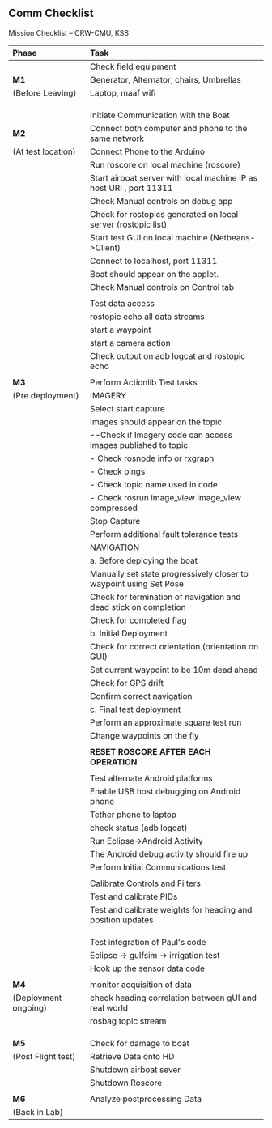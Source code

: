 ## Comm Checklist ##
Mission Checklist – CRW-CMU, KSS

|	Phase	|	Task	|
|:------|:-----|
|		     |	Check field equipment	|
|	**M1**	|	Generator, Alternator, chairs, Umbrellas	|
|	(Before Leaving)	|	Laptop, maaf wifi 	|
|		     |		    |
|		     |		    |
|		     |		    |
|		     |	Initiate Communication with the Boat	|
|	**M2**	|	Connect both computer and phone to the same network	|
|	(At test location)	|	Connect Phone to the Arduino	|
|		     |	Run roscore on local machine (roscore)	|
|		     |	Start airboat server with local machine IP as host URI , port 11311	|
|		     |	Check Manual controls on debug app	|
|		     |	Check for rostopics generated on local server (rostopic list)	|
|		     |	Start test GUI on local machine (Netbeans->Client)	|
|		     |	Connect to localhost, port 11311	|
|		     |	Boat should appear on the applet.	|
|		     |	Check Manual controls on Control tab	|
|		     |		    |
|		     |	Test data access	|
|		     |	rostopic echo all data streams	|
|		     |	start a waypoint 	|
|		     |	start a camera action	|
|		     |	Check output on adb logcat and rostopic echo	|
|		     |		    |
|	**M3**	|	Perform Actionlib Test tasks	|
|	(Pre deployment)	|	IMAGERY	|
|		     |	Select start capture	|
|		     |	Images should appear on the topic	|
|		     |	--Check if Imagery code can access images published to topic	|
|		     |	- Check rosnode info or rxgraph	|
|		     |	- Check pings	|
|		     |	- Check topic name used in code	|
|		     |	- Check rosrun image\_view image\_view compressed	|
|		     |	Stop Capture	|
|		     |	Perform additional fault tolerance tests	|
|		     |	NAVIGATION	|
|		     |	a. Before deploying the boat	|
|		     |	Manually set state progressively closer to waypoint using Set Pose	|
|		     |	Check for termination of navigation and dead stick on completion	|
|		     |	Check for completed flag	|
|		     |	b. Initial Deployment	|
|		     |	Check for correct orientation (orientation on GUI)	|
|		     |	Set current waypoint to be 10m dead ahead 	|
|		     |	Check for GPS drift	|
|		     |	Confirm correct navigation	|
|		     |	c. Final test deployment	|
|		     |	Perform an approximate square test run	|
|		     |	Change waypoints on the fly	|
|		     |		    |
|		     |	**RESET ROSCORE AFTER EACH OPERATION**	|
|		     |		    |
|		     |	Test alternate Android platforms	|
|		     |	Enable USB host debugging on Android phone	|
|		     |	Tether phone to laptop	|
|		     |	check status (adb logcat)	|
|		     |	Run Eclipse->Android Activity	|
|		     |	The Android debug activity should fire up	|
|		     |	Perform Initial Communications test	|
|		     |		    |
|		     |	Calibrate Controls and Filters 	|
|		     |	Test and calibrate PIDs	|
|		     |	Test and calibrate weights for heading and position updates	|
|		     |		    |
|		     |		    |
|		     |		    |
|		     |	Test integration of Paul's code	|
|		     |	Eclipse -> gulfsim -> irrigation test	|
|		     |	Hook up the sensor data code	|
|		     |		    |
|	**M4**	|	monitor acquisition of data	|
|	(Deployment ongoing)	|	check heading correlation between gUI and real world	|
|		     |	rosbag topic stream	|
|		     |		    |
|		     |		    |
|		     |		    |
|	**M5**	|	Check for damage to boat	|
|	(Post Flight test)	|	Retrieve Data onto HD	|
|		     |	Shutdown airboat sever	|
|		     |	Shutdown Roscore	|
|		     |		    |
|	**M6**	|	Analyze postprocessing Data	|
|	(Back in Lab)	|		    |